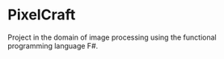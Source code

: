 # PixelCraft
Project in the domain of image processing using the functional programming language F#.
